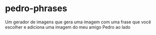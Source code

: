# pedro-phrases

Um gerador de imagens que gera uma imagem com uma frase que você escolher e adiciona uma imagem do meu amigo Pedro ao lado
